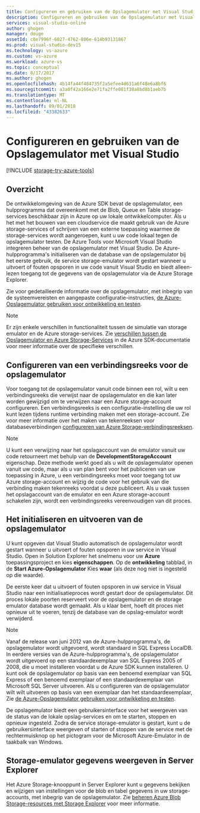```yaml
---
title: Configureren en gebruiken van de Opslagemulator met Visual Studio | Microsoft Docs
description: Configureren en gebruiken van de Opslagemulator met Visual Studio
services: visual-studio-online
author: ghogen
manager: douge
assetId: c8e7996f-6027-4762-806e-614b93131867
ms.prod: visual-studio-dev15
ms.technology: vs-azure
ms.custom: vs-azure
ms.workload: azure-vs
ms.topic: conceptual
ms.date: 8/17/2017
ms.author: ghogen
ms.openlocfilehash: 4b14fa44f484735f2a5efee4d631a6f48e6a8bf6
ms.sourcegitcommit: a3a0f42a166e2e71fa2ffe081f38a8bd8b1aeb7b
ms.translationtype: MT
ms.contentlocale: nl-NL
ms.lasthandoff: 09/01/2018
ms.locfileid: "43382633"
---
```

# <a name="configuring-and-using-the-storage-emulator-with-visual-studio"></a>Configureren en gebruiken van de Opslagemulator met Visual Studio
[!INCLUDE [storage-try-azure-tools](../includes/storage-try-azure-tools.md)]

## <a name="overview"></a>Overzicht
De ontwikkelomgeving van de Azure SDK bevat de opslagemulator, een hulpprogramma dat overeenkomt met de Blob, Queue en Table storage-services beschikbaar zijn in Azure op uw lokale ontwikkelcomputer. Als u het met het bouwen van een cloudservice die maakt gebruik van de Azure storage-services of schrijven van een externe toepassing waarmee de storage-services wordt aangeroepen, kunt u uw code lokaal tegen de opslagemulator testen. De Azure Tools voor Microsoft Visual Studio integreren beheer van de opslagemulator met Visual Studio. De Azure-hulpprogramma's initialiseren van de database van de opslagemulator bij het eerste gebruik, de service storage-emulator wordt gestart wanneer u uitvoert of fouten opsporen in uw code vanuit Visual Studio en biedt alleen-lezen toegang tot de gegevens van de opslagemulator via de Azure Storage Explorer.

Zie voor gedetailleerde informatie over de opslagemulator, met inbegrip van de systeemvereisten en aangepaste configuratie-instructies, [de Azure-Opslagemulator gebruiken voor ontwikkeling en testen](storage/common/storage-use-emulator.md).

> [!NOTE]
> Er zijn enkele verschillen in functionaliteit tussen de simulatie van storage emulator en de Azure storage-services. Zie [verschillen tussen de Opslagemulator en Azure Storage-Services](storage/common/storage-use-emulator.md) in de Azure SDK-documentatie voor meer informatie over de specifieke verschillen.
> 
> 

## <a name="configuring-a-connection-string-for-the-storage-emulator"></a>Configureren van een verbindingsreeks voor de opslagemulator
Voor toegang tot de opslagemulator vanuit code binnen een rol, wilt u een verbindingsreeks die verwijst naar de opslagemulator en die kan later worden gewijzigd om te verwijzen naar een Azure storage-account configureren. Een verbindingsreeks is een configuratie-instelling die uw rol kunt lezen tijdens runtime verbinding maken met een storage-account. Zie voor meer informatie over het maken van tekenreeksen voor databaseverbindingen [configureren van Azure Storage-verbindingsreeksen](/azure/storage/common/storage-configure-connection-string).

> [!NOTE]
> U kunt een verwijzing naar het opslagaccount van de emulator vanuit uw code retourneert met behulp van de **DevelopmentStorageAccount** eigenschap. Deze methode werkt goed als u wilt de opslagemulator openen vanuit uw code, maar als u van plan bent voor het publiceren van uw toepassing in Azure, u een verbindingsreeks moet voor toegang tot uw Azure storage-account en wijzig de code voor het gebruik van die verbinding maken tekenreeks voordat u deze publiceert. Als u vaak tussen het opslagaccount van de emulator en een Azure storage-account schakelen zijn, wordt een verbindingsreeks vereenvoudigen van dit proces.
> 
> 

## <a name="initializing-and-running-the-storage-emulator"></a>Het initialiseren en uitvoeren van de opslagemulator
U kunt opgeven dat Visual Studio automatisch de opslagemulator wordt gestart wanneer u uitvoert of fouten opsporen in uw service in Visual Studio. Open in Solution Explorer het snelmenu voor uw **Azure** toepassingsproject en kies **eigenschappen**. Op de **ontwikkeling** tabblad, in de **Start Azure-Opslagemulator** Kies **waar** (als deze nog niet is ingesteld op die waarde).

De eerste keer dat u uitvoert of fouten opsporen in uw service in Visual Studio naar een initialisatieproces wordt gestart door de opslagemulator. Dit proces lokale poorten reserveert voor de opslagemulator en de storage emulator database wordt gemaakt. Als u klaar bent, hoeft dit proces niet opnieuw uit te voeren, tenzij de database van de opslag-emulator wordt verwijderd.

> [!NOTE]
> Vanaf de release van juni 2012 van de Azure-hulpprogramma's, de opslagemulator wordt uitgevoerd, wordt standaard in SQL Express LocalDB. In eerdere versies van de Azure-hulpprogramma's, de opslagemulator wordt uitgevoerd op een standaardexemplaar van SQL Express 2005 of 2008, die u moet installeren voordat u de Azure SDK kunnen installeren. U kunt ook de opslagemulator op basis van een benoemd exemplaar van SQL Express of een benoemd exemplaar of een standaardexemplaar van Microsoft SQL Server uitvoeren. Als u configureren van de opslagemulator wilt wilt uitvoeren op basis van een exemplaar dan het standaardexemplaar, Zie [de Azure-Opslagemulator gebruiken voor ontwikkeling en testen](storage/common/storage-use-emulator.md).
> 
> 

De opslagemulator biedt een gebruikersinterface voor het weergeven van de status van de lokale opslag-services en om te starten, stoppen en opnieuw ingesteld. Zodra de service storage-emulator is gestart, kunt u de gebruikersinterface weergeven of starten of stoppen van de service met de rechtermuisknop op het pictogram voor de Microsoft Azure-Emulator in de taakbalk van Windows.

## <a name="viewing-storage-emulator-data-in-server-explorer"></a>Storage-emulator gegevens weergeven in Server Explorer
Het Azure Storage-knooppunt in Server Explorer kunt u gegevens bekijken en wijzigen van instellingen voor de blob en tabel gegevens in uw storage-accounts, met inbegrip van de opslagemulator. Zie [beheren Azure Blob Storage-resources met Storage Explorer](https://docs.microsoft.com/azure/vs-azure-tools-storage-explorer-blobs) voor meer informatie.

